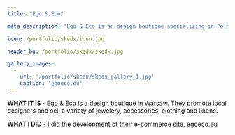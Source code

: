 ```yaml
---
title: "Ego & Eco"

meta_description: "Ego & Eco is an design boutique specializing in Polish Design."

icon: /portfolio/skedx/icon.jpg

header_bg: /portfolio/skedx/skedx.jpg

gallery_images:
  -
    url: '/portfolio/skedx/skedx_gallery_1.jpg' 
    caption: 'egoeco.eu'
---
```


**WHAT IT IS -** Ego & Eco is a design boutique in Warsaw. They promote local designers and sell a variety of jewelery, accessories, clothing and linens. 

**WHAT I DID -** I did the development of their e-commerce site, egoeco.eu